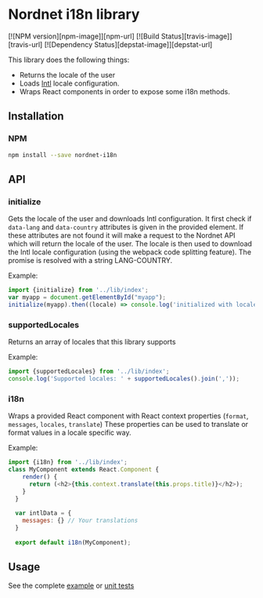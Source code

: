 # Nordnet i18n library

[![NPM version][npm-image]][npm-url]
[![Build Status][travis-image]][travis-url]
[![Dependency Status][depstat-image]][depstat-url]

This library does the following things:
* Returns the locale of the user
* Loads [Intl](https://developer.mozilla.org/en/docs/Web/JavaScript/Reference/Global_Objects/Intl) locale configuration.
* Wraps React components in order to expose some i18n methods.

## Installation

### NPM

```sh
npm install --save nordnet-i18n
```

## API

### initialize 

Gets the locale of the user and downloads Intl configuration.
It first check if `data-lang` and `data-country` attributes is given in the provided element.
If these attributes are not found it will make a request to the Nordnet API which will return the locale of the user. 
The locale is then used to download the Intl locale configuration (using the webpack code splitting feature).
The promise is resolved with a string LANG-COUNTRY. 

Example: 

```js
import {initialize} from '../lib/index';
var myapp = document.getElementById("myapp");
initialize(myapp).then((locale) => console.log('initialized with locale ' + locale}
```

### supportedLocales

Returns an array of locales that this library supports

Example:

```js
import {supportedLocales} from '../lib/index';
console.log('Supported locales: ' + supportedLocales().join(','));
```


### i18n

Wraps a provided React component with React context properties (`format`, `messages`, `locales`, `translate`)
These properties can be used to translate or format values in a locale specific way.

Example:

```js
import {i18n} from '../lib/index';
class MyComponent extends React.Component {
    render() {
      return (<h2>{this.context.translate(this.props.title)}</h2>);
    }
  }
    
  var intlData = {
    messages: {} // Your translations 
  }
  
  export default i18n(MyComponent);
```

 

## Usage

See the complete [example](examples/README.md) or [unit tests](lib/__tests__)
